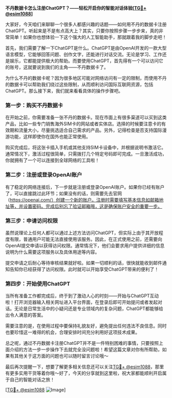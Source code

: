 **不丹数据卡怎么注册ChatGPT？——轻松开启你的智能对话体验[[TG💪+ @esim1088](https://t.me/s/esim1088)]**

大家好，今天咱们来聊聊一个很多人都感兴趣的话题——如何用不丹的数据卡注册ChatGPT。听起来是不是有点高大上？其实，只要你按照步骤一步步来，真的非常简单！如果你也想体验一下这个强大的人工智能助手，那就跟着我的脚步走吧！

首先，我们需要了解一下ChatGPT是什么。ChatGPT是由OpenAI开发的一款大型语言模型，它能够回答问题、创作文字，还能进行对话交流。无论是学习、工作还是娱乐，它都能提供极大的帮助。而要使用ChatGPT，首先得有一个可以访问它的账号，这就要说到我们的主角——不丹数据卡了。

为什么不丹的数据卡呢？因为很多地区可能对网络访问有一定的限制，而使用不丹的数据卡可以帮助我们绕过这些限制，从而顺利访问国际互联网资源，包括ChatGPT。那么接下来，我们就来看看具体的操作步骤吧。

### 第一步：购买不丹数据卡

在开始之前，你需要准备一张不丹的数据卡。现在市面上有很多渠道可以买到这类产品，比如一些专门销售海外SIM卡的网站或者实体店。选择的时候要注意卡的有效期和流量大小，尽量挑选适合自己需求的产品。另外，记得检查是否支持国际漫游功能，这样即使你在国外也能正常使用。

购买完成后，将这张卡插入手机或其他支持SIM卡设备中，并根据说明书激活它。通常情况下，激活过程很简单，只需拨打几个特定号码即可完成。一旦激活成功，你就拥有了一个可以连接到全球网络的工具啦！

### 第二步：注册或登录OpenAI账户

有了稳定的网络连接后，下一步就是注册或登录OpenAI账户。如果你已经有账户了，可以直接跳过此环节；如果没有的话，则需要先去官网（https://openai.com/）创建一个新的账户。注册时需要填写基本信息如邮箱地址等，并设置密码。完成后别忘了验证邮箱哦，这是确保账户安全的重要一步。

### 第三步：申请访问权限

虽然说理论上任何人都可以通过上述方法访问ChatGPT，但实际上由于其开放程度有限，普通用户可能无法直接使用该服务。因此，在正式使用之前，还需要向OpenAI提交申请以获得访问权限。通常情况下，他们会要求用户提供详细的信息说明为什么需要这项服务以及具体用途等内容。

提交申请之后耐心等待审核结果就好啦。如果一切顺利的话，很快就能收到邮件通知告知你已经获得了访问权限。此时就可以开始享受ChatGPT带来的便利了！

### 第四步：开始使用ChatGPT

当所有准备工作都完成后，终于到了激动人心的时刻——开始与ChatGPT互动啦！打开浏览器输入相关网址进入平台界面，在登录后即可开始提问或者发起对话。无论是日常生活中的小疑问还是专业领域内的复杂问题，ChatGPT都能够给出令人满意的答案。

需要注意的是，在使用过程中要保持礼貌友好，避免提出任何违法不良信息。同时也要珍惜这一难得的机会，合理安排时间充分利用好这项技术成果。

总之呢，通过不丹数据卡注册ChatGPT并不是一件特别困难的事情，只要按照上面介绍的方法一步一步操作下去就完全没问题啦！希望这篇文章对你有所帮助，如果有其他关于这方面的问题也可以随时留言讨论哦～

最后再次提醒一下，想要了解更多相关信息还可以关注[TG💪+ @esim1088](https://t.me/s/esim1088)，那里有更多实用干货等着你哦～好了，今天的分享就到这里啦，祝大家都能顺利开启属于自己的智能对话之旅！

[[TG💪+ @esim1088](https://t.me/s/esim1088) ![Image](https://i.postimg.cc/4NQfJmqS/Snipaste-2025-05-13-00-14-12.png)]